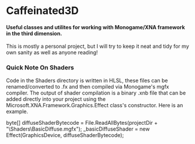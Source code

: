 # Caffeinated3D
#### Useful classes and utilites for working with Monogame/XNA framework in the third dimension.
This is mostly a personal project, but I will try to keep it neat and tidy for my own sanity as well as anyone reading!

### Quick Note On Shaders
Code in the Shaders directory is written in HLSL, these files can be renamed/converted to .fx and then compiled via Monogame's mgfx compiler.
The output of shader compilation is a binary .xnb file that can be added directly into your project using the Microsoft.XNA.Framework.Graphics.Effect class's
constructor.  Here is an example.

byte[] diffuseShaderBytecode = File.ReadAllBytes(projectDir + "\\Shaders\\BasicDiffuse.mgfx");
_basicDiffuseShader = new Effect(GraphicsDevice, diffuseShaderBytecode);


